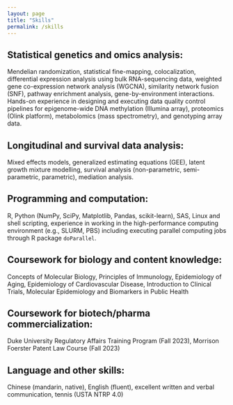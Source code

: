 ```yaml
---
layout: page
title: "Skills"
permalink: /skills
---
```


## Statistical genetics and omics analysis: 
Mendelian randomization, statistical fine-mapping, colocalization, differential expression analysis using bulk RNA-sequencing data, weighted gene co-expression network analysis (WGCNA), similarity network fusion (SNF), pathway enrichment analysis, gene-by-environment interactions.
Hands-on experience in designing and executing data quality control pipelines for epigenome-wide DNA methylation (Illumina array), proteomics (Olink platform), metabolomics (mass spectrometry), and genotyping array data.  

## Longitudinal and survival data analysis:
Mixed effects models, generalized estimating equations (GEE), latent growth mixture modelling, survival analysis (non-parametric, semi-parametric, parametric), mediation analysis.

## Programming and computation:
R, Python (NumPy, SciPy, Matplotlib, Pandas, scikit-learn), SAS, Linux and shell scripting, experience in working in the high-performance computing environment (e.g., SLURM, PBS) including executing parallel computing jobs through R package `doParallel`.

## Coursework for biology and content knowledge:
Concepts of Molecular Biology, Principles of Immunology, Epidemiology of Aging, Epidemiology of Cardiovascular Disease, Introduction to Clinical Trials, Molecular Epidemiology and Biomarkers in Public Health

## Coursework for biotech/pharma commercialization:
Duke University Regulatory Affairs Training Program (Fall 2023), Morrison Foerster Patent Law Course (Fall 2023)

## Language and other skills:
Chinese (mandarin, native), English (fluent), excellent written and verbal communication, tennis (USTA NTRP 4.0)
